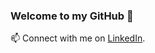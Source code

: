 ### Welcome to my GitHub 👋

📫 Connect with me on [LinkedIn](https://www.linkedin.com/in/nazbn/).
<!--
💻 I am a data science student soon to be graduated.

🔭 I’m currently working on a repository that helps everyone learn about time series forcasting (stay tuned).

🌱 I’m currently learning about protein design.

📫 Connect with me on [LinkedIn](https://www.linkedin.com/in/nazbn/).


**nazbn/nazbn** is a ✨ _special_ ✨ repository because its `README.md` (this file) appears on your GitHub profile.

Here are some ideas to get you started:

- 🔭 I’m currently working on ...
- 🌱 I’m currently learning ...
- 👯 I’m looking to collaborate on ...
- 🤔 I’m looking for help with ...
- 💬 Ask me about ...
- 📫 How to reach me: ...
- 😄 Pronouns: ...
- ⚡ Fun fact: ...
-->
